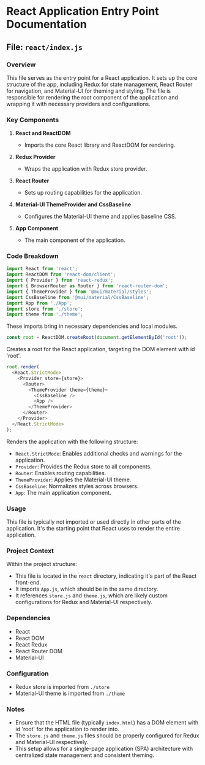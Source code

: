 # React Application Entry Point Documentation

## File: `react/index.js`

### Overview

This file serves as the entry point for a React application. It sets up the core structure of the app, including Redux for state management, React Router for navigation, and Material-UI for theming and styling. The file is responsible for rendering the root component of the application and wrapping it with necessary providers and configurations.

### Key Components

1. **React and ReactDOM**
   - Imports the core React library and ReactDOM for rendering.

2. **Redux Provider**
   - Wraps the application with Redux store provider.

3. **React Router**
   - Sets up routing capabilities for the application.

4. **Material-UI ThemeProvider and CssBaseline**
   - Configures the Material-UI theme and applies baseline CSS.

5. **App Component**
   - The main component of the application.

### Code Breakdown

```javascript
import React from 'react';
import ReactDOM from 'react-dom/client';
import { Provider } from 'react-redux';
import { BrowserRouter as Router } from 'react-router-dom';
import { ThemeProvider } from '@mui/material/styles';
import CssBaseline from '@mui/material/CssBaseline';
import App from './App';
import store from './store';
import theme from './theme';
```

These imports bring in necessary dependencies and local modules.

```javascript
const root = ReactDOM.createRoot(document.getElementById('root'));
```

Creates a root for the React application, targeting the DOM element with id 'root'.

```javascript
root.render(
  <React.StrictMode>
    <Provider store={store}>
      <Router>
        <ThemeProvider theme={theme}>
          <CssBaseline />
          <App />
        </ThemeProvider>
      </Router>
    </Provider>
  </React.StrictMode>
);
```

Renders the application with the following structure:
- `React.StrictMode`: Enables additional checks and warnings for the application.
- `Provider`: Provides the Redux store to all components.
- `Router`: Enables routing capabilities.
- `ThemeProvider`: Applies the Material-UI theme.
- `CssBaseline`: Normalizes styles across browsers.
- `App`: The main application component.

### Usage

This file is typically not imported or used directly in other parts of the application. It's the starting point that React uses to render the entire application.

### Project Context

Within the project structure:
- This file is located in the `react` directory, indicating it's part of the React front-end.
- It imports `App.js`, which should be in the same directory.
- It references `store.js` and `theme.js`, which are likely custom configurations for Redux and Material-UI respectively.

### Dependencies

- React
- React DOM
- React Redux
- React Router DOM
- Material-UI

### Configuration

- Redux store is imported from `./store`
- Material-UI theme is imported from `./theme`

### Notes

- Ensure that the HTML file (typically `index.html`) has a DOM element with id 'root' for the application to render into.
- The `store.js` and `theme.js` files should be properly configured for Redux and Material-UI respectively.
- This setup allows for a single-page application (SPA) architecture with centralized state management and consistent theming.